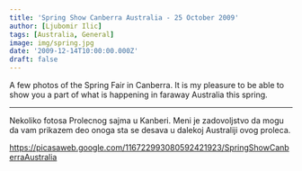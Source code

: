 ```yaml
---
title: 'Spring Show Canberra Australia - 25 October 2009'
author: [Ljubomir Ilic]
tags: [Australia, General]
image: img/spring.jpg
date: '2009-12-14T10:00:00.000Z'
draft: false
---
```


A few photos of the Spring Fair in Canberra. It is my pleasure to be able to show you a part of what is happening in faraway Australia this spring.

--------

Nekoliko fotosa Prolecnog sajma u Kanberi. Meni je zadovoljstvo da mogu da vam prikazem deo onoga sta se desava u dalekoj Australiji ovog proleca.

https://picasaweb.google.com/116722993080592421923/SpringShowCanberraAustralia
